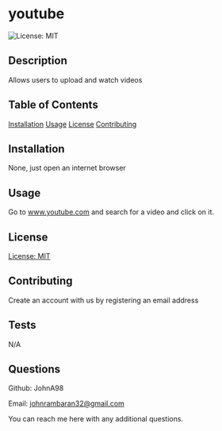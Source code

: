 # youtube

![License: MIT](https://img.shields.io/badge/License-MIT-yellow.svg)

## Description

Allows users to upload and watch videos

## Table of Contents

[Installation](#installation)
[Usage](#usage)
[License](#license)
[Contributing](#contributing)

## Installation

None, just open an internet browser

## Usage

Go to www.youtube.com and search for a video and click on it.

## License

[License: MIT](https://opensource.org/licenses/MIT)

## Contributing

Create an account with us by registering an email address

## Tests 

N/A

## Questions

Github: JohnA98 

Email: johnrambaran32@gmail.com 

You can reach me here with any additional questions.


